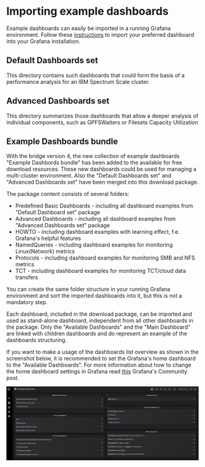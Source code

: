 # Importing example dashboards

Example dashboards can easily be imported in a running Grafana environment.
Follow these [instructions](https://grafana.com/docs/grafana/latest/reference/export_import/)  to import your preferred dashboard into your Grafana installation.


## Default Dashboards set

This directory contains such dashboards that could form the basis of a performance analysis for an IBM Spectrum Scale cluster. 


## Advanced Dashboards set

This directory summarizes those dashboards that allow a deeper analysis of individual components, such as GPFSWaiters or Filesets Capacity Utilization


## Example Dashboards bundle

With the bridge version 4, the new collection of example dashboards "Example Dashbords bundle" has been added to the available for free download resources. These new dashboards could be used for managing a multi-cluster environment. Also the "Default Dashboards set" and  "Advanced Dashboards set"  have been merged into this download package.

The package content consists of several folders:

- Predefined Basic Dashboards - including all dashboard examples from "Default Dashboard set" package
- Advanced Dashboards -  including all dashboard examples from "Advanced Dashboards set" package
- HOWTO - including dashboard examples with learning effect, f.e. Grafana's helpful features
- NamedQueries - including dashboard examples for monitoring Linux(Network) metrics
- Protocols - including dashboard examples for monitoring SMB and NFS metrics
- TCT - including dashboard examples for monitoring TCT/cloud data transfers

You can create the same folder structure in your running Grafana environment and sort the imported dashboards into it, but this is not a mandatory step.



Each dashboard, included in the download package, can be imported and used as stand-alone dashboard, independent from all other dashboards in the package.  Only the "Available Dashboards" and the "Main Dashboard" are linked with children dashboards and do represent an example of the dashboards structuring.



If you want to make a usage of the dashboards list overview as shown in the screenshot below, it is recommended to set the Grafana's home dashboard to the "Available Dashboards". For more information about how to change the home dashboard settings in Grafana read [this](https://community.grafana.com/t/change-home-dashboard/7441) Grafana's Community post.

![](/docs/AvailableDashboards.PNG)
